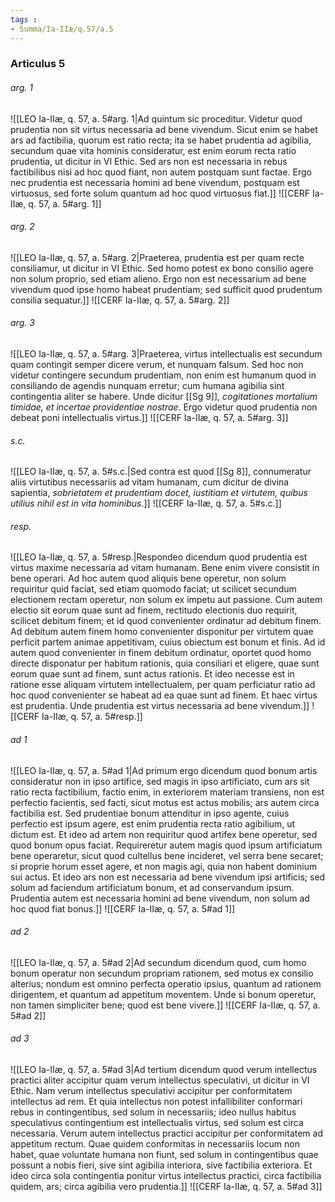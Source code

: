 ```yaml
---
tags : 
- Summa/Ia-IIæ/q.57/a.5
---
```


### Articulus 5

###### arg. 1
![[LEO Ia-IIæ, q. 57, a. 5#arg. 1|Ad quintum sic proceditur. Videtur quod prudentia non sit virtus necessaria ad bene vivendum. Sicut enim se habet ars ad factibilia, quorum est ratio recta; ita se habet prudentia ad agibilia, secundum quae vita hominis consideratur, est enim eorum recta ratio prudentia, ut dicitur in VI Ethic. Sed ars non est necessaria in rebus factibilibus nisi ad hoc quod fiant, non autem postquam sunt factae. Ergo nec prudentia est necessaria homini ad bene vivendum, postquam est virtuosus, sed forte solum quantum ad hoc quod virtuosus fiat.]]
![[CERF Ia-IIæ, q. 57, a. 5#arg. 1]]

###### arg. 2
![[LEO Ia-IIæ, q. 57, a. 5#arg. 2|Praeterea, prudentia est per quam recte consiliamur, ut dicitur in VI Ethic. Sed homo potest ex bono consilio agere non solum proprio, sed etiam alieno. Ergo non est necessarium ad bene vivendum quod ipse homo habeat prudentiam; sed sufficit quod prudentum consilia sequatur.]]
![[CERF Ia-IIæ, q. 57, a. 5#arg. 2]]

###### arg. 3
![[LEO Ia-IIæ, q. 57, a. 5#arg. 3|Praeterea, virtus intellectualis est secundum quam contingit semper dicere verum, et nunquam falsum. Sed hoc non videtur contingere secundum prudentiam, non enim est humanum quod in consiliando de agendis nunquam erretur; cum humana agibilia sint contingentia aliter se habere. Unde dicitur [[Sg 9]], *cogitationes mortalium timidae, et incertae providentiae nostrae*. Ergo videtur quod prudentia non debeat poni intellectualis virtus.]]
![[CERF Ia-IIæ, q. 57, a. 5#arg. 3]]

###### s.c.
![[LEO Ia-IIæ, q. 57, a. 5#s.c.|Sed contra est quod [[Sg 8]], connumeratur aliis virtutibus necessariis ad vitam humanam, cum dicitur de divina sapientia, *sobrietatem et prudentiam docet, iustitiam et virtutem, quibus utilius nihil est in vita hominibus*.]]
![[CERF Ia-IIæ, q. 57, a. 5#s.c.]]

###### resp.
![[LEO Ia-IIæ, q. 57, a. 5#resp.|Respondeo dicendum quod prudentia est virtus maxime necessaria ad vitam humanam. Bene enim vivere consistit in bene operari. Ad hoc autem quod aliquis bene operetur, non solum requiritur quid faciat, sed etiam quomodo faciat; ut scilicet secundum electionem rectam operetur, non solum ex impetu aut passione. Cum autem electio sit eorum quae sunt ad finem, rectitudo electionis duo requirit, scilicet debitum finem; et id quod convenienter ordinatur ad debitum finem. Ad debitum autem finem homo convenienter disponitur per virtutem quae perficit partem animae appetitivam, cuius obiectum est bonum et finis. Ad id autem quod convenienter in finem debitum ordinatur, oportet quod homo directe disponatur per habitum rationis, quia consiliari et eligere, quae sunt eorum quae sunt ad finem, sunt actus rationis. Et ideo necesse est in ratione esse aliquam virtutem intellectualem, per quam perficiatur ratio ad hoc quod convenienter se habeat ad ea quae sunt ad finem. Et haec virtus est prudentia. Unde prudentia est virtus necessaria ad bene vivendum.]]
![[CERF Ia-IIæ, q. 57, a. 5#resp.]]

###### ad 1
![[LEO Ia-IIæ, q. 57, a. 5#ad 1|Ad primum ergo dicendum quod bonum artis consideratur non in ipso artifice, sed magis in ipso artificiato, cum ars sit ratio recta factibilium, factio enim, in exteriorem materiam transiens, non est perfectio facientis, sed facti, sicut motus est actus mobilis; ars autem circa factibilia est. Sed prudentiae bonum attenditur in ipso agente, cuius perfectio est ipsum agere, est enim prudentia recta ratio agibilium, ut dictum est. Et ideo ad artem non requiritur quod artifex bene operetur, sed quod bonum opus faciat. Requireretur autem magis quod ipsum artificiatum bene operaretur, sicut quod cultellus bene incideret, vel serra bene secaret; si proprie horum esset agere, et non magis agi, quia non habent dominium sui actus. Et ideo ars non est necessaria ad bene vivendum ipsi artificis; sed solum ad faciendum artificiatum bonum, et ad conservandum ipsum. Prudentia autem est necessaria homini ad bene vivendum, non solum ad hoc quod fiat bonus.]]
![[CERF Ia-IIæ, q. 57, a. 5#ad 1]]

###### ad 2
![[LEO Ia-IIæ, q. 57, a. 5#ad 2|Ad secundum dicendum quod, cum homo bonum operatur non secundum propriam rationem, sed motus ex consilio alterius; nondum est omnino perfecta operatio ipsius, quantum ad rationem dirigentem, et quantum ad appetitum moventem. Unde si bonum operetur, non tamen simpliciter bene; quod est bene vivere.]]
![[CERF Ia-IIæ, q. 57, a. 5#ad 2]]

###### ad 3
![[LEO Ia-IIæ, q. 57, a. 5#ad 3|Ad tertium dicendum quod verum intellectus practici aliter accipitur quam verum intellectus speculativi, ut dicitur in VI Ethic. Nam verum intellectus speculativi accipitur per conformitatem intellectus ad rem. Et quia intellectus non potest infallibiliter conformari rebus in contingentibus, sed solum in necessariis; ideo nullus habitus speculativus contingentium est intellectualis virtus, sed solum est circa necessaria. Verum autem intellectus practici accipitur per conformitatem ad appetitum rectum. Quae quidem conformitas in necessariis locum non habet, quae voluntate humana non fiunt, sed solum in contingentibus quae possunt a nobis fieri, sive sint agibilia interiora, sive factibilia exteriora. Et ideo circa sola contingentia ponitur virtus intellectus practici, circa factibilia quidem, ars; circa agibilia vero prudentia.]]
![[CERF Ia-IIæ, q. 57, a. 5#ad 3]]

